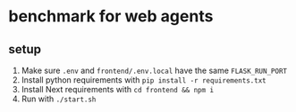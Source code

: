 # benchmark for web agents

## setup

1. Make sure `.env` and `frontend/.env.local` have the same `FLASK_RUN_PORT`
2. Install python requirements with `pip install -r requirements.txt`
3. Install Next requirements with `cd frontend && npm i`
4. Run with `./start.sh`